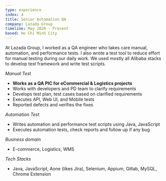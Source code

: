 ```yaml
---
type: experience
index: 4
title: Senior Automation QA
company: Lazada Group
timeline: May 2020 - Present
based: Ho Chi Minh City
---
```


At Lazada Group, I worked as a QA engineer who takes care manual, automation, and performance tests. I also wrote a test tool to reduce effort for manual testing during our daily work.
We used mostly all Alibaba stacks to develop test framework and write test scripts.

_Manual Test_

- **Works as a QA PIC for eCommercial & Logistics projects**
- Works with developers and PD team to clarify requirements
- Develops test plan, test cases based on clarified requirements
- Executes API, Web UI, and Mobile tests
- Reported defects and verifies the fixes

_Automation Test_

- Writes automation and performance test scripts using Java, JavaScript
- Executes automation tests, check reports and follow up if any bug

_Business domain_

- E-commerce, Logistics, WMS

_Tech Stacks_

- Java, JavaScript, Aone (likes Jira), Selenium, Appium, Gitlab, MySQL, Chrome Extension
